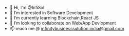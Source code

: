 - 👋 Hi, I’m @InfiSol
- 👀 I’m interested in Software Development
- 🌱 I’m currently learning Blockchain,React JS
- 💞️ I’m looking to collaborate on Web/App Devlopment
- 📫 reach me @ infinitybusinesssolution.india@gmail.com

